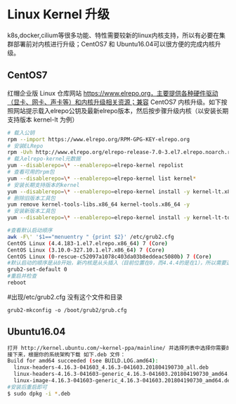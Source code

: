 # Linux Kernel 升级

k8s,docker,cilium等很多功能、特性需要较新的linux内核支持，所以有必要在集群部署前对内核进行升级；CentOS7 和 Ubuntu16.04可以很方便的完成内核升级。

## CentOS7

红帽企业版 Linux 仓库网站 https://www.elrepo.org，主要提供各种硬件驱动（显卡、网卡、声卡等）和内核升级相关资源；兼容 CentOS7 内核升级。如下按照网站提示载入elrepo公钥及最新elrepo版本，然后按步骤升级内核（以安装长期支持版本 kernel-lt 为例）

``` bash
# 载入公钥
rpm --import https://www.elrepo.org/RPM-GPG-KEY-elrepo.org
# 安装ELRepo
rpm -Uvh http://www.elrepo.org/elrepo-release-7.0-3.el7.elrepo.noarch.rpm
# 载入elrepo-kernel元数据
yum --disablerepo=\* --enablerepo=elrepo-kernel repolist
# 查看可用的rpm包
yum --disablerepo=\* --enablerepo=elrepo-kernel list kernel*
# 安装长期支持版本的kernel
yum --disablerepo=\* --enablerepo=elrepo-kernel install -y kernel-lt.x86_64
# 删除旧版本工具包
yum remove kernel-tools-libs.x86_64 kernel-tools.x86_64 -y
# 安装新版本工具包
yum --disablerepo=\* --enablerepo=elrepo-kernel install -y kernel-lt-tools.x86_64

#查看默认启动顺序
awk -F\' '$1=="menuentry " {print $2}' /etc/grub2.cfg  
CentOS Linux (4.4.183-1.el7.elrepo.x86_64) 7 (Core)  
CentOS Linux (3.10.0-327.10.1.el7.x86_64) 7 (Core)  
CentOS Linux (0-rescue-c52097a1078c403da03b8eddeac5080b) 7 (Core)
#默认启动的顺序是从0开始，新内核是从头插入（目前位置在0，而4.4.4的是在1），所以需要选择0。
grub2-set-default 0  
#重启并检查
reboot
```
#出现/etc/grub2.cfg 没有这个文件和目录
```
grub2-mkconfig -o /boot/grub2/grub.cfg
```

## Ubuntu16.04

``` bash
打开 http://kernel.ubuntu.com/~kernel-ppa/mainline/ 并选择列表中选择你需要的版本（以4.16.3为例）。
接下来，根据你的系统架构下载 如下.deb 文件：
Build for amd64 succeeded (see BUILD.LOG.amd64):
  linux-headers-4.16.3-041603_4.16.3-041603.201804190730_all.deb
  linux-headers-4.16.3-041603-generic_4.16.3-041603.201804190730_amd64.deb
  linux-image-4.16.3-041603-generic_4.16.3-041603.201804190730_amd64.deb
#安装后重启即可
$ sudo dpkg -i *.deb
```